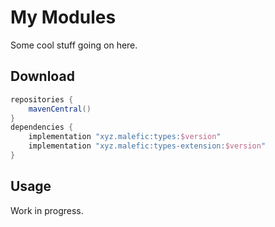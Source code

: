 # My Modules

Some cool stuff going on here.

## Download

```gradle
repositories {
    mavenCentral()
}
dependencies {
    implementation "xyz.malefic:types:$version"
    implementation "xyz.malefic:types-extension:$version"
}
```

## Usage

Work in progress.
